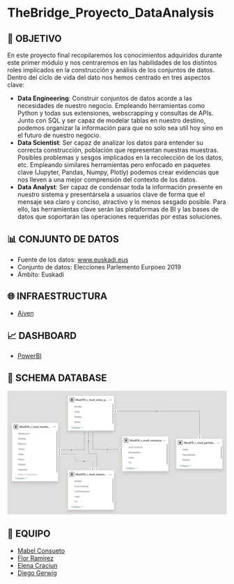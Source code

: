 # TheBridge_Proyecto_DataAnalysis


## 🎯 OBJETIVO
En este proyecto final recopilaremos los conocimientos adquiridos durante este primer módulo y nos centraremos en las habilidades de los distintos roles implicados en la construcción y análisis de los conjuntos de datos. Dentro del ciclo de vida del dato nos hemos centrado en tres aspectos clave:

* **Data Engineering**: Construir conjuntos de datos acorde a las necesidades de nuestro negocio. Empleando herramientas como Python y todas sus extensiones, webscrapping y consultas de APIs. Junto con SQL y ser capaz de modelar tablas en nuestro destino, podemos organizar la información para que no solo sea util hoy sino en el futuro de nuestro negocio.
* **Data Scientist**: Ser capaz de analizar los datos para entender su correcta construcción, población que representan nuestras muestras. Posibles problemas y sesgos implicados en la recolección de los datos, etc. Empleando similares herramientas pero enfocado en paquetes clave (Jupyter, Pandas, Numpy, Plotly) podemos crear evidencias que nos lleven a una mejor comprensión del contexto de los datos.
* **Data Analyst**: Ser capaz de condensar toda la información presente en nuestro sistema y presentársela a usuarios clave de forma que el mensaje sea claro y conciso, atractivo y lo menos sesgado posible. Para ello, las herramientas clave serán las plataformas de BI y las bases de datos que soportarán las operaciones requeridas por estas soluciones.


## 📊 CONJUNTO DE DATOS
- Fuente de los datos: www.euskadi.eus
- Conjunto de datos: Elecciones Parlemento Eurpoeo 2019
- Ámbito: Euskadi


## 🌐 INFRAESTRUCTURA
- [Aiven](https://aiven.io/)


## 📈 DASHBOARD
- [PowerBI](https://www.microsoft.com/es-es/power-platform/products/power-bi)


## 🔗 SCHEMA DATABASE
![](./img/schema.png)


## 💪 EQUIPO
- [Mabel Consueto](https://github.com/Mabelycv)
- [Flor Ramirez](https://github.com/FlorDRamirez)
- [Elena Craciun](https://github.com/AprendizElena)
- [Diego Gerwig](https://github.com/diegogerwig)
